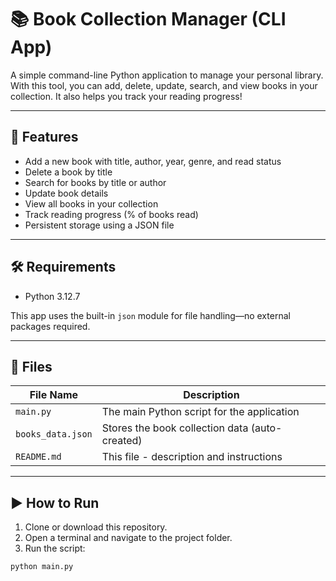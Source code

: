 # 📚 Book Collection Manager (CLI App)

A simple command-line Python application to manage your personal library. With this tool, you can add, delete, update, search, and view books in your collection. It also helps you track your reading progress!

---

## 🚀 Features

- Add a new book with title, author, year, genre, and read status
- Delete a book by title
- Search for books by title or author
- Update book details
- View all books in your collection
- Track reading progress (% of books read)
- Persistent storage using a JSON file

---

## 🛠️ Requirements

- Python 3.12.7

This app uses the built-in `json` module for file handling—no external packages required.

---

## 📂 Files

| File Name         | Description                                |
|------------------|--------------------------------------------|
| `main.py`         | The main Python script for the application |
| `books_data.json` | Stores the book collection data (auto-created) |
| `README.md`       | This file - description and instructions   |

---

## ▶️ How to Run

1. Clone or download this repository.
2. Open a terminal and navigate to the project folder.
3. Run the script:

```bash
python main.py
